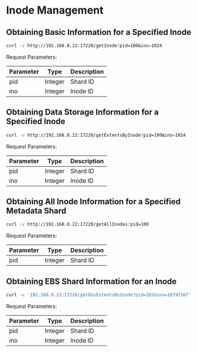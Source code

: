 # Inode Management

## Obtaining Basic Information for a Specified Inode

``` bash
curl -v http://192.168.0.22:17220/getInode?pid=100&ino=1024
```

Request Parameters:

| Parameter | Type    | Description |
|-----------|---------|-------------|
| pid       | Integer | Shard ID    |
| ino       | Integer | Inode ID    |

## Obtaining Data Storage Information for a Specified Inode

``` bash
curl -v http://192.168.0.22:17220/getExtentsByInode?pid=100&ino=1024
```

Request Parameters:

| Parameter | Type    | Description |
|-----------|---------|-------------|
| pid       | Integer | Shard ID    |
| ino       | Integer | Inode ID    |

## Obtaining All Inode Information for a Specified Metadata Shard

``` bash
curl -v http://192.168.0.22:17220/getAllInodes?pid=100
```

Request Parameters:

| Parameter | Type    | Description |
|-----------|---------|-------------|
| pid       | Integer | Shard ID    |

## Obtaining EBS Shard Information for an Inode

``` bash
curl -v '192.168.0.22:17220/getEbsExtentsByInode?pid=282&ino=16797167'
```

Request Parameters:

| Parameter | Type    | Description |
|-----------|---------|-------------|
| pid       | Integer | Shard ID    |
| ino       | Integer | Inode ID    |